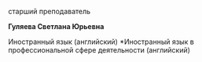 старший преподаватель



**Гуляева Светлана Юрьевна**

Иностранный язык (английский)
	*Иностранный язык в профессиональной сфере деятельности (английский)